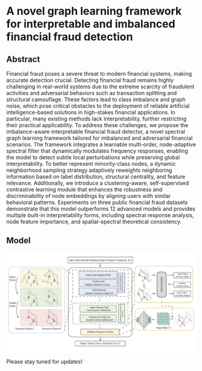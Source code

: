 # A novel graph learning framework for interpretable and imbalanced financial fraud detection

## Abstract
Financial fraud poses a severe threat to modern financial systems, making accurate detection crucial. Detecting financial fraud remains highly challenging in real-world systems due to the extreme scarcity of fraudulent activities and adversarial behaviors such as transaction splitting and structural camouflage. These factors lead to class imbalance and graph noise, which pose critical obstacles to the deployment of reliable artificial intelligence-based solutions in high-stakes financial applications. In particular, many existing methods lack interpretability, further restricting their practical applicability. To address these challenges, we propose the imbalance-aware interpretable financial fraud detector, a novel spectral graph learning framework tailored for imbalanced and adversarial financial scenarios. The framework integrates a learnable multi-order, node-adaptive spectral filter that dynamically modulates frequency responses, enabling the model to detect subtle local perturbations while preserving global interpretability. To better represent minority-class nodes, a dynamic neighborhood sampling strategy adaptively reweights neighboring information based on label distribution, structural centrality, and feature relevance. Additionally, we introduce a clustering-aware, self-supervised contrastive learning module that enhances the robustness and discriminability of node embeddings by aligning users with similar behavioral patterns. Experiments on three public financial fraud datasets demonstrate that this model outperforms 12 advanced models and provides multiple built-in interpretability forms, including spectral response analysis, node feature importance, and spatial-spectral theoretical consistency.

## Model
<div style="background-color: white; display: inline-block;">
  <img src="IFDetector.png" alt="Model" style="background-color: white;" />
</div>

Please stay tuned for updates!
